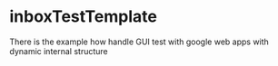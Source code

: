# inboxTestTemplate
There is the example how handle GUI test with google web apps with dynamic internal structure
